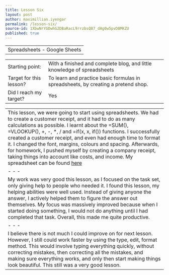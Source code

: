 ```yaml
---
title: Lesson Six
layout: post
author: maximillian.iyengar
permalink: /lesson-six/
source-id: 1XbwNrYGDwhG2DBaRacL9rrzbsQ87_dAg0w5pvD8MKZU
published: true
---
```

<table>
  <tr>
    <td>Spreadsheets - Google Sheets</td>
  </tr>
</table>


<table>
  <tr>
    <td>Starting point:</td>
    <td>With a finished and complete blog, and little knowledge of spreadsheets</td>
  </tr>
  <tr>
    <td>Target for this lesson?</td>
    <td>To learn and practice basic formulas in spreadsheets, by creating a pretend shop.</td>
  </tr>
  <tr>
    <td>Did I reach my target? </td>
    <td>Yes</td>
  </tr>
</table>


<table>
  <tr>
    <td>This lesson, we were going to start using spreadsheets. We had to create a customer receipt, and it had to do as many calculations as possible. I learnt about the =SUM(), =VLOOKUP(), +, -, *, / and =if(x, x, if()) functions. I successfully created a customer receipt, and even had enough time to format it. I changed the font, margins, colours and spacing. 
Afterwards, for homework, I pushed myself by creating a company receipt, taking things into account like costs, and income. My spreadsheet can be found <a href="https://docs.google.com/spreadsheets/d/1wUKhHruzBN7f4djRke0gPQcLy_0XdAU3B7Dk2CKLrjQ/edit?usp=sharing">here</a></td>
  </tr>
  <tr>
    <td>- - -</td>
  </tr>
  <tr>
    <td>My work was very good this lesson, as I focused on the task set, only giving help to people who needed it. I found this lesson, my helping abilities were well used. Instead of giving anyone the answer, I actively helped them to figure the answer out themselves. My focus was massively improved because when I started doing something, I would not do anything until I had completed that task. Overall, this made me quite productive.</td>
  </tr>
  <tr>
    <td>- - -</td>
  </tr>
  <tr>
    <td>I believe there is not much I could improve on for next lesson. However, I still could work faster by using the type, edit, format method. This would involve typing everything quickly, without correcting mistakes, then correcting all the mistakes, and making sure everything works, and only then start making things look beautiful. This still was a very good lesson.</td>
  </tr>
</table>


